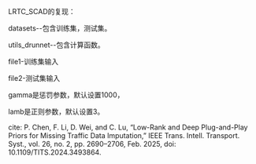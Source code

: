 LRTC_SCAD的复现：

datasets--包含训练集，测试集。

utils_drunnet--包含计算函数。

file1-训练集输入 

file2-测试集输入 

gamma是惩罚参数，默认设置1000，

lamb是正则参数，默认设置3。

cite:
P. Chen, F. Li, D. Wei, and C. Lu, “Low-Rank and Deep Plug-and-Play Priors for Missing Traffic Data Imputation,” IEEE Trans. Intell. Transport. Syst., vol. 26, no. 2, pp. 2690–2706, Feb. 2025, doi: 10.1109/TITS.2024.3493864.